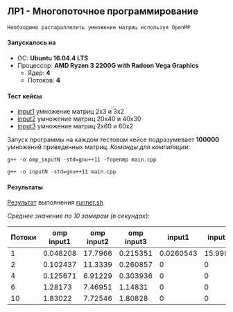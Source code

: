 ## ЛР1 - Многопоточное программирование

```
Необходимо распараллелить умножение матриц используя OpenMP
```

#### Запускалось на
- ОС: **Ubuntu 16.04.4 LTS**
- Процессор: **AMD Ryzen 3 2200G with Radeon Vega Graphics**
  - Ядер: **4**
  - Потоков: **4**
  
#### Тест кейсы
- [input1](https://github.com/unvir/parallel-programming-course/blob/lab1/input.txt) умножение матриц 2x3 и 3x2 
- [input2](https://github.com/unvir/parallel-programming-course/blob/lab1/input2.txt) умножение матриц 20x40 и 40x30
- [input3](https://github.com/unvir/parallel-programming-course/blob/lab1/input3.txt) умножение матриц 2x60 и 60x2

Запуск программы на каждом тестовом кейсе подразумевает **100000** умножений приведенных матриц.
*Команды для компиляции*:
```console
g++ -o omp_inputN -std=gnu++11 -fopenmp main.cpp
```
```console
g++ -o inputN -std=gnu++11 main.cpp
```

#### Результаты
[Результат](https://github.com/unvir/parallel-programming-course/blob/lab1/runner.out) выполнения [runner.sh](https://github.com/unvir/parallel-programming-course/blob/lab1/runner.sh)

*Среднее значение по 10 замерам (в секундах)*:

| Потоки | omp input1 | omp input2 | omp input3 | input1 | input2 | input3 |
|--------|------------|------------|------------|--------|--------|--------|
|1|0.048208|17.7966|0.215351|0.0260543|15.9993|0.176758|
|2|0.102437|11.3339|0.260857|0|0|0|
|4|0.125671|6.91229|0.303936|0|0|0|
|6|1.28173|7.46951|1.14831|0|0|0|
|10|1.83022|7.72546|1.80828|0|0|0|
